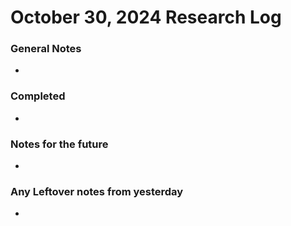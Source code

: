 # October 30, 2024 Research Log
### General Notes
* 

### Completed
* 

### Notes for the future
* 

### Any Leftover notes from yesterday
* 
